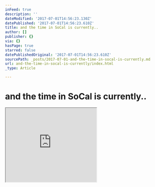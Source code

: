 ```yaml
---
inFeed: true
description: ''
dateModified: '2017-07-01T14:56:23.130Z'
datePublished: '2017-07-01T14:56:23.610Z'
title: and the time in SoCal is currently..
author: []
publisher: {}
via: {}
hasPage: true
starred: false
datePublishedOriginal: '2017-07-01T14:56:23.610Z'
sourcePath: _posts/2017-07-01-and-the-time-in-socal-is-currently.md
url: and-the-time-in-socal-is-currently/index.html
_type: Article

---
```

# and the time in SoCal is currently..

<iframe src="https://the-grid.github.io/ed-userhtml/?g=eJwlzUEOgyAUhOGrEJJ2p1iTbhqxcdNV79AgToFUsIGnJJ6-pC7_xTfTuXdUHixFLbkl-qabEDnneoejDTFp6zCuwdQBJPS86E-V3WRA1SGrrb3PKphVGUiEMzmPfQmQg0d0Wp3ax3NJryEYzEicFUxW8kvTnDizcMZSqWvD2X9uXOKEKHnpBOULSX0njqv-B14nPOU" height="244" style=""></iframe>
